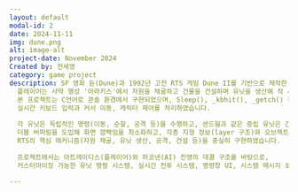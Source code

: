 ```yaml
---
layout: default
modal-id: 2
date: 2024-11-11
img: dune.png
alt: image-alt
project-date: November 2024
Created by: 전세영
category: game project
description: SF 영화 듄(Dune)과 1992년 고전 RTS 게임 Dune II를 기반으로 제작한 실시간 전략 시뮬레이션 게임입니다.  
  플레이어는 사막 행성 '아라키스'에서 자원을 채굴하고 건물을 건설하며 유닛을 생산해 적 세력을 무너뜨리는 것이 목표입니다.  
  본 프로젝트는 C언어로 콘솔 환경에서 구현되었으며, Sleep(), _kbhit(), _getch() 등을 활용해  
  실시간 키보드 입력과 커서 이동, 캐릭터 제어를 처리하였습니다.  
  
  각 유닛은 독립적인 명령(이동, 순찰, 공격 등)을 수행하고, 샌드웜과 같은 중립 유닛은 간단한 AI로 주변 유닛을 추적합니다.  
  더블 버퍼링을 도입해 화면 깜빡임을 최소화하고, 각종 지형 정보(layer 구조)와 오브젝트 상태를 구조체로 관리하여  
  RTS의 핵심 메커니즘(자원 채굴, 유닛 생산, 공격, 건설 등)을 충실히 구현하였습니다.  
  
  프로젝트에서는 아트레이디스(플레이어)와 하코넨(AI) 진영의 대결 구조를 바탕으로,  
  커스터마이징 가능한 유닛 명령 시스템, 실시간 전투 시스템, 명령창 UI, 시스템 메시지 로그등 다양한 기능을 탑재하였습니다.

---
```

